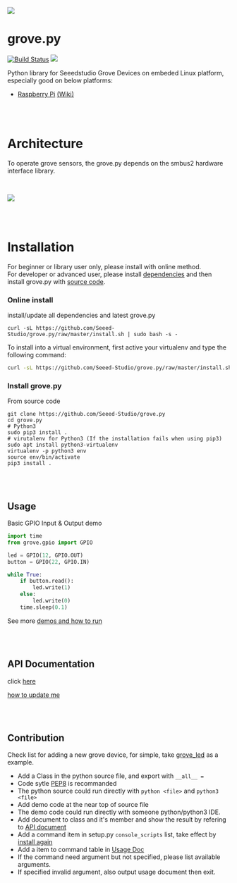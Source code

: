 ![](https://user-images.githubusercontent.com/4081906/55451417-67559d00-5605-11e9-96b3-4c6bdd3e770c.png)

grove.py
========

[![Build Status](https://travis-ci.org/Seeed-Studio/grove.py.svg?branch=master)](https://travis-ci.org/Seeed-Studio/grove.py)
[![](https://img.shields.io/pypi/v/grove.py.svg)](https://pypi.python.org/pypi/grove.py)

Python library for Seeedstudio Grove Devices on embeded Linux platform, especially good on below platforms:
- [Raspberry Pi](https://www.seeedstudio.com/category/Boards-c-17.html) [(Wiki)](http://wiki.seeedstudio.com/Grove_Base_Hat_for_Raspberry_Pi/#software)

<br><br>
# Architecture
To operate grove sensors, the grove.py depends on the smbus2 hardware interface library.

<br>

![](images/grove-py-arch.png)

<br><br>
# Installation
For beginner or library user only, please install with online method.<br>
For developer or advanced user, please install [dependencies](doc/INSTALL.md#install-dependencies)
and then install grove.py with [source code](#install-grovepy).

### Online install
install/update all dependencies and latest grove.py
```shell
curl -sL https://github.com/Seeed-Studio/grove.py/raw/master/install.sh | sudo bash -s -
```
To install into a virtual environment, first active your virtualenv and type the following command:

```bash
curl -sL https://github.com/Seeed-Studio/grove.py/raw/master/install.sh | bash -s -- --user-local --bypass-gui-installation
```
### Install grove.py
From source code
```shell
git clone https://github.com/Seeed-Studio/grove.py
cd grove.py
# Python3 
sudo pip3 install .
# virutalenv for Python3 (If the installation fails when using pip3)
sudo apt install python3-virtualenv
virtualenv -p python3 env
source env/bin/activate
pip3 install .
```

<br><br>
## Usage
Basic GPIO Input & Output demo
```python
import time
from grove.gpio import GPIO

led = GPIO(12, GPIO.OUT)
button = GPIO(22, GPIO.IN)

while True:
    if button.read():
        led.write(1)
    else:
        led.write(0)
    time.sleep(0.1)
```
See more [demos and how to run](doc/README.md)

<br><br>
## API Documentation
click [here](https://seeed-studio.github.io/grove.py)

[how to update me](sphinx/README.md)

<br><br>
## Contribution
Check list for adding a new grove device, for simple, take [grove_led](grove/grove_led.py) as a example.
- Add a Class in the python source file, and export with `__all__ =`
- Code sytle [PEP8](https://www.python.org/dev/peps/pep-0008) is recommanded
- The python source could run directly with `python <file>` and `python3 <file>`
- Add demo code at the near top of source file
- The demo code could run directly with someone python/python3 IDE.
- Add document to class and it's member and show the result by refering to [API document](#api-documentation)
- Add a command item in setup.py `console_scripts` list, take effect by [install again](#install-grovepy)
- Add a item to command table in [Usage Doc](doc/README.md)
- If the command need argument but not specified, please list available arguments.
- If specified invalid argument, also output usage document then exit.
